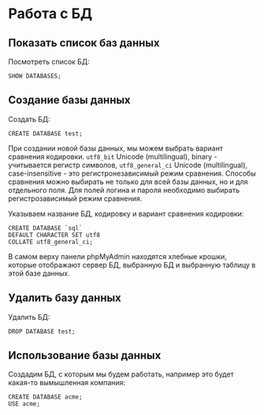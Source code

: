 # Работа с БД

## Показать список баз данных

Посмотреть список БД:

```
SHOW DATABASES;
```

## Создание базы данных

Создать БД:

```
CREATE DATABASE test;
```

При создании новой базы данных, мы можем выбрать вариант сравнения кодировки. `utf8_bit` Unicode (multilingual), binary - учитывается регистр символов, `utf8_general_ci` Unicode (multilingual), case-insensitive - это регистронезависимый режим сравнения. Способы сравнения можно выбирать не только для всей базы данных, но и для отдельного поля. Для полей логина и пароля необходимо выбирать регистрозависимый режим сравнения.

Указываем название БД, кодировку и вариант сравнения кодировки:

```
CREATE DATABASE `sql`
DEFAULT CHARACTER SET utf8
COLLATE utf8_general_ci;
```

В самом верху панели phpMyAdmin находятся хлебные крошки, которые отображают сервер БД, выбранную БД и выбранную таблицу в этой базе данных.

## Удалить базу данных

Удалить БД:

```
DROP DATABASE test;
```

## Использование базы данных

Создадим БД, с которым мы будем работать, например это будет какая-то вымышленная компания:

```
CREATE DATABASE acme;
USE acme;
```